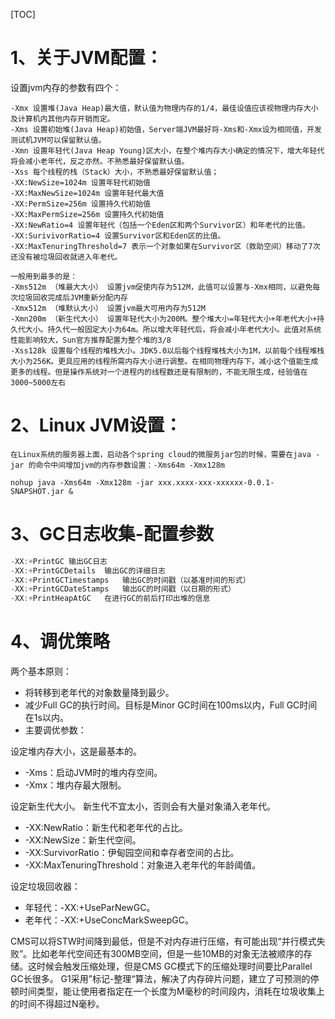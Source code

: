 [TOC]

# 1、关于JVM配置：
设置jvm内存的参数有四个：
```
-Xmx 设置堆(Java Heap)最大值，默认值为物理内存的1/4，最佳设值应该视物理内存大小及计算机内其他内存开销而定。
-Xms 设置初始堆(Java Heap)初始值，Server端JVM最好将-Xms和-Xmx设为相同值，开发测试机JVM可以保留默认值。
-Xmn 设置年轻代(Java Heap Young)区大小，在整个堆内存大小确定的情况下，增大年轻代将会减小老年代，反之亦然。不熟悉最好保留默认值。
-Xss 每个线程的栈（Stack）大小，不熟悉最好保留默认值；
-XX:NewSize=1024m 设置年轻代初始值
-XX:MaxNewSize=1024m 设置年轻代最大值
-XX:PermSize=256m 设置持久代初始值
-XX:MaxPermSize=256m 设置持久代初始值
-XX:NewRatio=4 设置年轻代（包括一个Eden区和两个Survivor区）和年老代的比值。
-XX:SurivivorRatio=4 设置Survivor区和Eden区的比值。
-XX:MaxTenuringThreshold=7 表示一个对象如果在Survivor区（救助空间）移动了7次还没有被垃圾回收就进入年老代。
```

```shell
一般用到最多的是：
-Xms512m （堆最大大小） 设置jvm促使内存为512M，此值可以设置与-Xmx相同，以避免每次垃圾回收完成后JVM重新分配内存
-Xmx512m （堆默认大小） 设置jvm最大可用内存为512M
-Xmn200m （新生代大小） 设置年轻代大小为200M。整个堆大小=年轻代大小+年老代大小+持久代大小。持久代一般固定大小为64m。所以增大年轻代后，将会减小年老代大小。此值对系统性能影响较大，Sun官方推荐配置为整个堆的3/8
-Xss128k 设置每个线程的堆栈大小。JDK5.0以后每个线程堆栈大小为1M，以前每个线程堆栈大小为256K。更具应用的线程所需内存大小进行调整。在相同物理内存下，减小这个值能生成更多的线程。但是操作系统对一个进程内的线程数还是有限制的，不能无限生成，经验值在3000~5000左右
```

# 2、Linux JVM设置：
	在Linux系统的服务器上面，启动各个spring cloud的微服务jar包的时候，需要在java -jar 的命令中间增加jvm的内存参数设置：-Xms64m -Xmx128m

```shell
nohup java -Xms64m -Xmx128m -jar xxx.xxxx-xxx-xxxxxx-0.0.1-SNAPSHOT.jar &
```

# 3、GC日志收集-配置参数
```java
-XX:+PrintGC 输出GC日志
-XX:+PrintGCDetails  输出GC的详细日志
-XX:+PrintGCTimestamps   输出GC的时间戳（以基准时间的形式）
-XX:+PrintGCDateStamps   输出GC的时间戳（以日期的形式）
-XX:+PrintHeapAtGC   在进行GC的前后打印出堆的信息
```

# 4、调优策略
两个基本原则：

- 将转移到老年代的对象数量降到最少。
- 减少Full GC的执行时间。目标是Minor GC时间在100ms以内，Full GC时间在1s以内。
- 主要调优参数：

设定堆内存大小，这是最基本的。

- -Xms：启动JVM时的堆内存空间。
- -Xmx：堆内存最大限制。

设定新生代大小。
新生代不宜太小，否则会有大量对象涌入老年代。
- -XX:NewRatio：新生代和老年代的占比。
- -XX:NewSize：新生代空间。
- -XX:SurvivorRatio：伊甸园空间和幸存者空间的占比。
- -XX:MaxTenuringThreshold：对象进入老年代的年龄阈值。

设定垃圾回收器：

- 年轻代：-XX:+UseParNewGC。
- 老年代：-XX:+UseConcMarkSweepGC。

CMS可以将STW时间降到最低，但是不对内存进行压缩，有可能出现“并行模式失败”。比如老年代空间还有300MB空间，但是一些10MB的对象无法被顺序的存储。这时候会触发压缩处理，但是CMS GC模式下的压缩处理时间要比Parallel GC长很多。
G1采用”标记-整理“算法，解决了内存碎片问题，建立了可预测的停顿时间类型，能让使用者指定在一个长度为M毫秒的时间段内，消耗在垃圾收集上的时间不得超过N毫秒。



